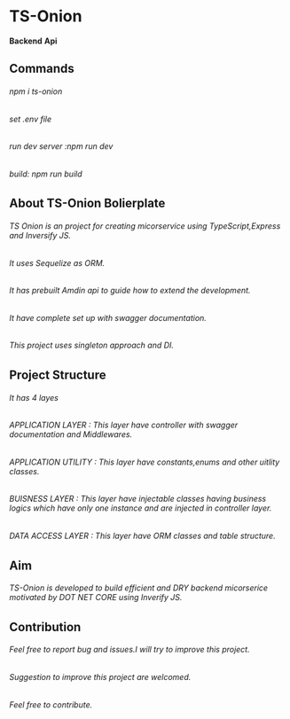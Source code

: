 # TS-Onion

__Backend__ __Api__ 


## Commands 

###### npm i ts-onion

###### set .env file

###### run dev server :npm run dev

###### build: npm run build


## About TS-Onion Bolierplate

###### TS Onion is an project for creating micorservice using TypeScript,Express and Inversify JS.
###### It uses Sequelize as ORM.
###### It has prebuilt Amdin api to guide how to extend the development.
###### It have complete set up with swagger documentation.
###### This project uses singleton approach and DI.


## Project Structure
 
###### It has 4 layes

###### APPLICATION LAYER : This layer have controller with swagger documentation and Middlewares.
###### APPLICATION UTILITY : This layer have constants,enums and other uitlity classes.
###### BUISNESS LAYER : This layer have injectable classes having business logics which have only one instance and are injected in controller layer.
###### DATA ACCESS LAYER : This layer have ORM classes and table structure.



## Aim 

###### TS-Onion is developed to build efficient and DRY backend micorserice motivated by DOT NET CORE using Inverify JS.

## Contribution

###### Feel free to report bug and issues.I will try to improve this project.
###### Suggestion to improve this project are welcomed.
###### Feel free to contribute.







